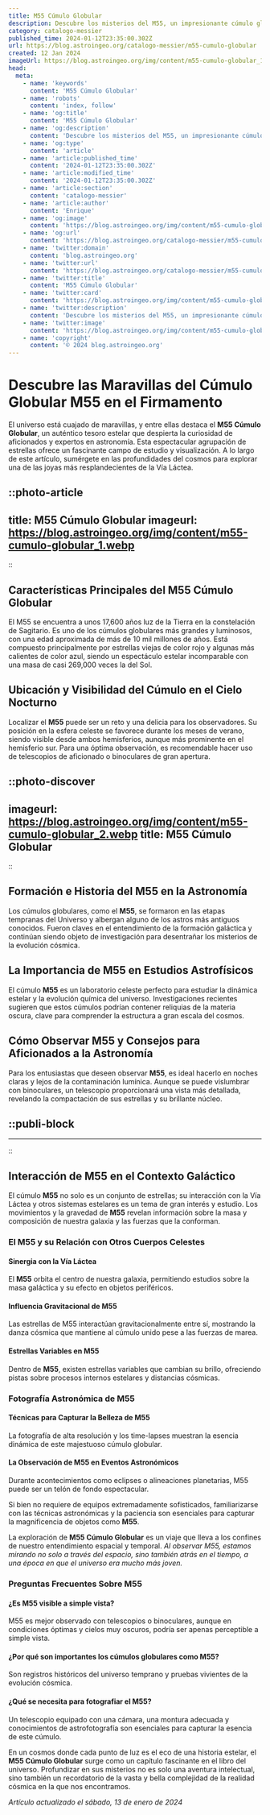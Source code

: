 ```yaml
---
title: M55 Cúmulo Globular
description: Descubre los misterios del M55, un impresionante cúmulo globular lleno de estrellas antiguas en nuestra galaxia. Explora su belleza celestial.
category: catalogo-messier
published_time: 2024-01-12T23:35:00.302Z
url: https://blog.astroingeo.org/catalogo-messier/m55-cumulo-globular
created: 12 Jan 2024
imageUrl: https://blog.astroingeo.org/img/content/m55-cumulo-globular_1.webp
head:
  meta:
    - name: 'keywords'
      content: 'M55 Cúmulo Globular'
    - name: 'robots'
      content: 'index, follow'
    - name: 'og:title'
      content: 'M55 Cúmulo Globular'
    - name: 'og:description'
      content: 'Descubre los misterios del M55, un impresionante cúmulo globular lleno de estrellas antiguas en nuestra galaxia. Explora su belleza celestial.'
    - name: 'og:type'
      content: 'article'
    - name: 'article:published_time'
      content: '2024-01-12T23:35:00.302Z'
    - name: 'article:modified_time'
      content: '2024-01-12T23:35:00.302Z'
    - name: 'article:section'
      content: 'catalogo-messier'
    - name: 'article:author'
      content: 'Enrique'
    - name: 'og:image'
      content: 'https://blog.astroingeo.org/img/content/m55-cumulo-globular_1.webp'
    - name: 'og:url'
      content: 'https://blog.astroingeo.org/catalogo-messier/m55-cumulo-globular'
    - name: 'twitter:domain'
      content: 'blog.astroingeo.org'
    - name: 'twitter:url'
      content: 'https://blog.astroingeo.org/catalogo-messier/m55-cumulo-globular'
    - name: 'twitter:title'
      content: 'M55 Cúmulo Globular'
    - name: 'twitter:card'
      content: 'https://blog.astroingeo.org/img/content/m55-cumulo-globular_1.webp'
    - name: 'twitter:description'
      content: 'Descubre los misterios del M55, un impresionante cúmulo globular lleno de estrellas antiguas en nuestra galaxia. Explora su belleza celestial.'
    - name: 'twitter:image'
      content: 'https://blog.astroingeo.org/img/content/m55-cumulo-globular_1.webp'
    - name: 'copyright'
      content: '© 2024 blog.astroingeo.org'
---
```

# Descubre las Maravillas del Cúmulo Globular M55 en el Firmamento

El universo está cuajado de maravillas, y entre ellas destaca el **M55 Cúmulo Globular**, un auténtico tesoro estelar que despierta la curiosidad de aficionados y expertos en astronomía. Esta espectacular agrupación de estrellas ofrece un fascinante campo de estudio y visualización. A lo largo de este artículo, sumérgete en las profundidades del cosmos para explorar una de las joyas más resplandecientes de la Vía Láctea.


::photo-article
---
title: M55 Cúmulo Globular
imageurl: https://blog.astroingeo.org/img/content/m55-cumulo-globular_1.webp
---
::



## Características Principales del M55 Cúmulo Globular

El M55 se encuentra a unos 17,600 años luz de la Tierra en la constelación de Sagitario. Es uno de los cúmulos globulares más grandes y luminosos, con una edad aproximada de más de 10 mil millones de años. Está compuesto principalmente por estrellas viejas de color rojo y algunas más calientes de color azul, siendo un espectáculo estelar incomparable con una masa de casi 269,000 veces la del Sol.

## Ubicación y Visibilidad del Cúmulo en el Cielo Nocturno

Localizar el **M55** puede ser un reto y una delicia para los observadores. Su posición en la esfera celeste se favorece durante los meses de verano, siendo visible desde ambos hemisferios, aunque más prominente en el hemisferio sur. Para una óptima observación, es recomendable hacer uso de telescopios de aficionado o binoculares de gran apertura.


::photo-discover
---
imageurl: https://blog.astroingeo.org/img/content/m55-cumulo-globular_2.webp
title: M55 Cúmulo Globular
---
::



## Formación e Historia del M55 en la Astronomía

Los cúmulos globulares, como el **M55**, se formaron en las etapas tempranas del Universo y albergan alguno de los astros más antiguos conocidos. Fueron claves en el entendimiento de la formación galáctica y continúan siendo objeto de investigación para desentrañar los misterios de la evolución cósmica.

## La Importancia de M55 en Estudios Astrofísicos

El cúmulo **M55** es un laboratorio celeste perfecto para estudiar la dinámica estelar y la evolución química del universo. Investigaciones recientes sugieren que estos cúmulos podrían contener reliquias de la materia oscura, clave para comprender la estructura a gran escala del cosmos.

## Cómo Observar M55 y Consejos para Aficionados a la Astronomía

Para los entusiastas que deseen observar **M55**, es ideal hacerlo en noches claras y lejos de la contaminación lumínica. Aunque se puede vislumbrar con binoculares, un telescopio proporcionará una vista más detallada, revelando la compactación de sus estrellas y su brillante núcleo.


  ::publi-block
  ---
  ---
  ::
  
  

## Interacción de M55 en el Contexto Galáctico

El cúmulo **M55** no solo es un conjunto de estrellas; su interacción con la Vía Láctea y otros sistemas estelares es un tema de gran interés y estudio. Los movimientos y la gravedad de **M55** revelan información sobre la masa y composición de nuestra galaxia y las fuerzas que la conforman.

### El M55 y su Relación con Otros Cuerpos Celestes

#### Sinergia con la Vía Láctea

El **M55** orbita el centro de nuestra galaxia, permitiendo estudios sobre la masa galáctica y su efecto en objetos periféricos.

#### Influencia Gravitacional de M55

Las estrellas de M55 interactúan gravitacionalmente entre sí, mostrando la danza cósmica que mantiene al cúmulo unido pese a las fuerzas de marea.

#### Estrellas Variables en M55

Dentro de **M55**, existen estrellas variables que cambian su brillo, ofreciendo pistas sobre procesos internos estelares y distancias cósmicas.

### Fotografía Astronómica de M55

#### Técnicas para Capturar la Belleza de M55

La fotografía de alta resolución y los time-lapses muestran la esencia dinámica de este majestuoso cúmulo globular.

#### La Observación de M55 en Eventos Astronómicos

Durante acontecimientos como eclipses o alineaciones planetarias, M55 puede ser un telón de fondo espectacular.

Si bien no requiere de equipos extremadamente sofisticados, familiarizarse con las técnicas astronómicas y la paciencia son esenciales para capturar la magnificencia de objetos como **M55**.

La exploración de **M55 Cúmulo Globular** es un viaje que lleva a los confines de nuestro entendimiento espacial y temporal. *Al observar M55, estamos mirando no solo a través del espacio, sino también atrás en el tiempo, a una época en que el universo era mucho más joven.*

### Preguntas Frecuentes Sobre M55

#### ¿Es M55 visible a simple vista?

M55 es mejor observado con telescopios o binoculares, aunque en condiciones óptimas y cielos muy oscuros, podría ser apenas perceptible a simple vista.

#### ¿Por qué son importantes los cúmulos globulares como M55?

Son registros históricos del universo temprano y pruebas vivientes de la evolución cósmica.

#### ¿Qué se necesita para fotografiar el M55?

Un telescopio equipado con una cámara, una montura adecuada y conocimientos de astrofotografía son esenciales para capturar la esencia de este cúmulo.

En un cosmos donde cada punto de luz es el eco de una historia estelar, el **M55 Cúmulo Globular** surge como un capítulo fascinante en el libro del universo. Profundizar en sus misterios no es solo una aventura intelectual, sino también un recordatorio de la vasta y bella complejidad de la realidad cósmica en la que nos encontramos.

_Artículo actualizado el sábado, 13 de enero de 2024_